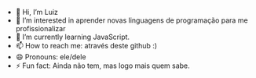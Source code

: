 - 👋 Hi, I’m Luiz
- 👀 I’m interested in aprender novas linguagens de programação para me profissionalizar
- 🌱 I’m currently learning JavaScript.
- 📫 How to reach me: através deste github :)
- 😄 Pronouns: ele/dele
- ⚡ Fun fact: Ainda não tem, mas logo mais quem sabe.

<!---
Louizt0/Louizt0 is a ✨ special ✨ repository because its `README.md` (this file) appears on your GitHub profile.
You can click the Preview link to take a look at your changes.
--->
